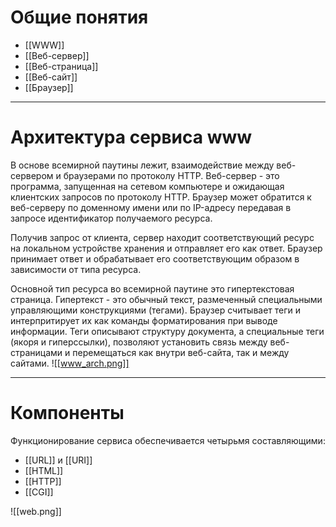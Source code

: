 # Общие понятия
- [[WWW]]
- [[Веб-сервер]]
- [[Веб-страница]]
- [[Веб-сайт]]
- [[Браузер]]
***
# Архитектура сервиса www
В основе всемирной паутины лежит, взаимодействие между веб-сервером и браузерами по протоколу HTTP. Веб-сервер - это программа, запущенная на сетевом компьютере и ожидающая клиентских запросов по протоколу HTTP. Браузер может обратится к веб-серверу по доменному имени или по IP-адресу передавая в запросе идентификатор получаемого ресурса. 

Получив запрос от клиента, сервер находит соответствующий ресурс на локальном устройстве хранения и отправляет его как ответ. Браузер принимает ответ и обрабатывает его соответствующим образом в зависимости от типа ресурса.

Основной тип ресурса во всемирной паутине это гипертекстовая страница.
Гипертекст - это обычный текст, размеченный специальными управляющими конструкциями (тегами). Браузер считывает теги и интерпритирует их как команды форматирования при выводе информации. Теги описывают структуру документа, а специальные теги (якоря и гиперссылки), позволяют установить связь между веб-страницами и перемещаться как внутри веб-сайта, так и между сайтами.
![[www_arch.png]]
***
# Компоненты
Функционирование сервиса обеспечивается четырьмя составляющими:
- [[URL]] и [[URI]]
- [[HTML]]
- [[HTTP]]
- [[CGI]]

![[web.png]]